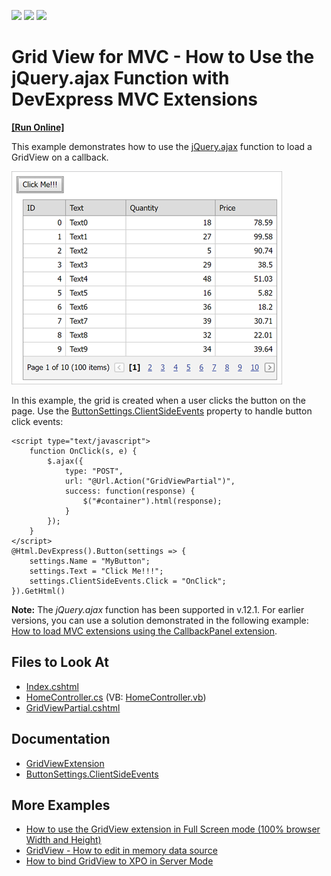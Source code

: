 <!-- default badges list -->
![](https://img.shields.io/endpoint?url=https://codecentral.devexpress.com/api/v1/VersionRange/128567137/20.2.7%2B)
[![](https://img.shields.io/badge/Open_in_DevExpress_Support_Center-FF7200?style=flat-square&logo=DevExpress&logoColor=white)](https://supportcenter.devexpress.com/ticket/details/E4063)
[![](https://img.shields.io/badge/📖_How_to_use_DevExpress_Examples-e9f6fc?style=flat-square)](https://docs.devexpress.com/GeneralInformation/403183)
<!-- default badges end -->

# Grid View for MVC - How to Use the jQuery.ajax Function with DevExpress MVC Extensions

<!-- run online -->
**[[Run Online]](https://codecentral.devexpress.com/e4063/)**
<!-- run online end -->


This example demonstrates how to use the [jQuery.ajax](https://api.jquery.com/jquery.ajax/) function to load a GridView on a callback.

![A sample grid](images/grid-created-on-callback.png)

In this example, the grid is created when a user clicks the button on the page. Use the [ButtonSettings.ClientSideEvents](https://docs.devexpress.com/AspNetMvc/DevExpress.Web.Mvc.ButtonSettings.ClientSideEvents) property to handle button click events:

```cshtml
<script type="text/javascript">
    function OnClick(s, e) {
        $.ajax({
            type: "POST",
            url: "@Url.Action("GridViewPartial")",
            success: function(response) {
                $("#container").html(response);
            }
        });
    }
</script>
@Html.DevExpress().Button(settings => {
    settings.Name = "MyButton";
    settings.Text = "Click Me!!!";
    settings.ClientSideEvents.Click = "OnClick";
}).GetHtml()
```

**Note:** The *jQuery.ajax* function has been supported in v.12.1. For earlier versions, you can use a solution demonstrated in the following example: [How to load MVC extensions using the CallbackPanel extension](https://github.com/DevExpress-Examples/how-to-load-mvc-extensions-using-the-callbackpanel-extension-e2927).

## Files to Look At

* [Index.cshtml](./CS/AjaxSupport/Views/Home/Index.cshtml)
* [HomeController.cs](./CS/AjaxSupport/Controllers/HomeController.cs) (VB: [HomeController.vb](./VB/AjaxSupport/Controllers/HomeController.vb))
* [GridViewPartial.cshtml](./CS/AjaxSupport/Views/Home/GridViewPartial.cshtml)

## Documentation

* [GridViewExtension](https://docs.devexpress.com/AspNetMvc/DevExpress.Web.Mvc.GridViewExtension)
* [ButtonSettings.ClientSideEvents](https://docs.devexpress.com/AspNetMvc/DevExpress.Web.Mvc.ButtonSettings.ClientSideEvents)

## More Examples

* [How to use the GridView extension in Full Screen mode (100% browser Width and Height)](https://github.com/DevExpress-Examples/how-to-use-the-gridview-extension-in-a-full-screen-mode-100-browser-width-and-height-e3958)
* [GridView - How to edit in memory data source](https://github.com/DevExpress-Examples/gridview-how-to-edit-in-memory-data-source-e3983)
* [How to bind GridView to XPO in Server Mode](https://github.com/DevExpress-Examples/how-to-bind-gridview-to-xpo-in-server-mode-e2836)